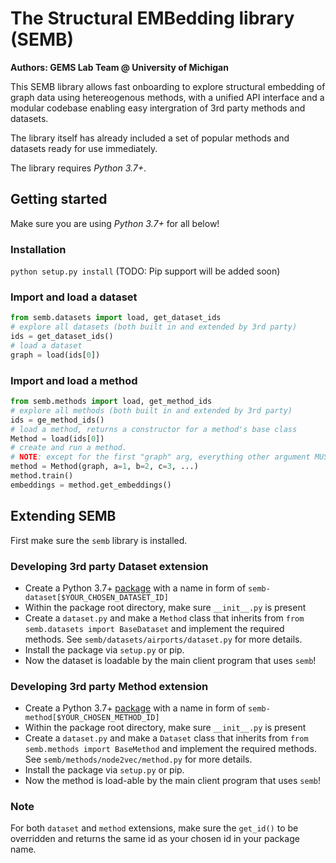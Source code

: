 # The Structural EMBedding library (SEMB)

**Authors: GEMS Lab Team @ University of Michigan**

This SEMB library allows fast onboarding to explore structural embedding of graph data using hetereogenous methods, with a unified API interface and a modular codebase enabling easy intergration of 3rd party methods and datasets.

The library itself has already included a set of popular methods and datasets ready for use immediately.

The library requires *Python 3.7+*.

## Getting started

Make sure you are using *Python 3.7+* for all below!

### Installation
`python setup.py install` (TODO: Pip support will be added soon)

### Import and load a dataset
```py
from semb.datasets import load, get_dataset_ids
# explore all datasets (both built in and extended by 3rd party)
ids = get_dataset_ids()
# load a dataset
graph = load(ids[0])
```

### Import and load a method
```py
from semb.methods import load, get_method_ids
# explore all methods (both built in and extended by 3rd party)
ids = ge_method_ids()
# load a method, returns a constructor for a method's base class
Method = load(ids[0])
# create and run a method.
# NOTE: except for the first "graph" arg, everything other argument MUST be in keyword form!
method = Method(graph, a=1, b=2, c=3, ...)
method.train()
embeddings = method.get_embeddings()
```

## Extending SEMB

First make sure the `semb` library is installed.

### Developing 3rd party Dataset extension

- Create a Python 3.7+ [package](https://packaging.python.org/tutorials/packaging-projects/) with a name in form of `semb-dataset[$YOUR_CHOSEN_DATASET_ID]`
- Within the package root directory, make sure `__init__.py` is present
- Create a `dataset.py` and make a `Method` class that inherits from `from semb.datasets import BaseDataset` and implement the required methods. See `semb/datasets/airports/dataset.py` for more details.
- Install the package via `setup.py` or pip.
- Now the dataset is loadable by the main client program that uses `semb`!

### Developing 3rd party Method extension

- Create a Python 3.7+ [package](https://packaging.python.org/tutorials/packaging-projects/) with a name in form of `semb-method[$YOUR_CHOSEN_METHOD_ID]`
- Within the package root directory, make sure `__init__.py` is present
- Create a `dataset.py` and make a `Dataset` class that inherits from `from semb.methods import BaseMethod` and implement the required methods. See `semb/methods/node2vec/method.py` for more details.
- Install the package via `setup.py` or pip.
- Now the method is load-able by the main client program that uses `semb`!

### Note
For both `dataset` and `method` extensions, make sure the `get_id()` to be overridden and returns the same id as your chosen id in your package name.
